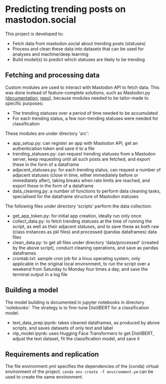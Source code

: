 # Predicting trending posts on mastodon.social

This project is developed to:
- Fetch data from mastodon.social about trending posts (statuses)
- Process and clean these data into datasets that can be used for analyses and machine/deep learning
- Build model(s) to predict which statuses are likely to be trending

## Fetching and processing data

Custom modules are used to interact with Mastodon API to fetch data. This was done instead of feature-complete solutions, such as Mastodon.py ([documentation](https://mastodonpy.readthedocs.io/en/stable/), [repo](https://github.com/halcy/Mastodon.py)), because modules needed to be tailor-made to specific purposes:
- The trending statuses over a period of time needed to be accumulated
- For each trending status, a few non-trending statuses were needed for classification

These modules are under directory 'src':
- app_setup.py: can register an app with Mastodon API, get an authentication token and save it to a file
- trending_statuses.py: can request trending statuses from a Mastodon server, keep requesting until all such posts are fetched, and export these in the form of a dataframe
- adjacent_statuses.py: for each trending status, can request a number of adjacent statuses (close in time, either immediately before or immediately after), taking breaks when rate limits are reached, and export these in the form of a dataframe
- data_cleaning.py: a number of functions to perform data cleaning tasks, specialised for the dataframe structure of Mastodon statuses

The following files under directory 'scripts' perform the data collection:
- get_app_token.py: for initial app creation, ideally run only once
- collect_data.py: to fetch trending statuses at the time of running the script, as well as their adjacent statuses, and to save these as both raw (class instances as pkl files) and processed (pandas dataframes) data files
- clean_data.py: to get all files under directory 'data/processed' (created by the above script), conduct cleaning operations, and save as pandas dataframes
- crontab.txt: sample cron job for a linux operating system, only applicable in the original local environment, to run the script over a weekend from Saturday to Monday four times a day, and save the terminal output in a log file

## Building a model

The model building is documented in jupyter notebooks in directory 'notebooks'. The strategy is to fine-tune DistilBERT for a classification model.
- text_data_prep.ipynb: takes cleaned dataframes, as produced by above scripts, and saves datasets of only text and label
- nlp_model.ipynb: uses Hugging Face Transformers to get DistilBERT, adjust the text dataset, fit the classification model, and save it 

## Requirements and replication

The file environment.yml specifies the dependencies of the (conda) virtual environment of the project. `conda env create -f environment.ym` can be used to create the same environment.